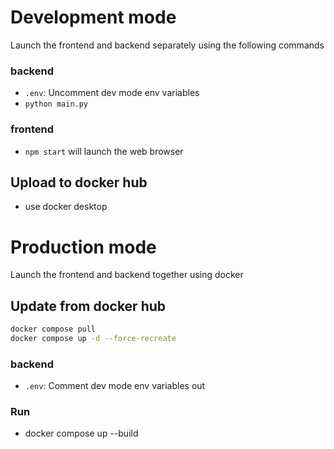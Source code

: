 # Development mode

Launch the frontend and backend separately using the following commands

### backend

- `.env`: Uncomment dev mode env variables
- `python main.py`

### frontend

- `npm start` will launch the web browser

## Upload to docker hub

- use docker desktop

# Production mode

Launch the frontend and backend together using docker

## Update from docker hub

```bash
docker compose pull
docker compose up -d --force-recreate
```

### backend

- `.env`: Comment dev mode env variables out

### Run

- docker compose up --build
